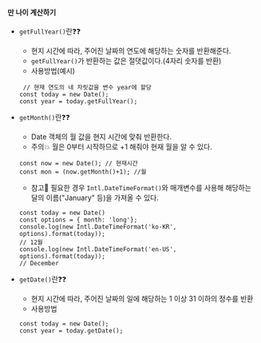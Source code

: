 #### 만 나이 계산하기
+ `getFullYear()`란❓❓
  + 현지 시간에 따라, 주어진 날짜의 연도에 해당하는 숫자를 반환해준다.
  + `getFullYear()`가 반환하는 값은 절댓값이다.(4자리 숫자를 반환)
  + 사용방법(예시)
  ```node
   // 현재 연도의 네 자릿값을 변수 year에 할당
  const today = new Date();
  const year = today.getFullYear();
  ```
+ `getMonth()`란❓❓
  + Date 객체의 월 값을 현지 시간에 맞춰 반환한다.
  + 주의💥 월은 0부터 시작하므로 +1 해줘야 현재 월을 알 수 있다.
  ```node
  const now = new Date(); // 현재시간
  const mon = (now.getMonth()+1); //월
  ```
  + 참고📢 필요한 경우 `Intl.DateTimeFormat()`와 매개변수를 사용해 해당하는 달의 이름("January" 등)을 가져올 수 있다.
  ```node
  const today = new Date()
  const options = { month: 'long'};
  console.log(new Intl.DateTimeFormat('ko-KR', options).format(today));
  // 12월
  console.log(new Intl.DateTimeFormat('en-US', options).format(today));
  // December
  ```
  
+ `getDate()`란❓❓
  + 현지 시간에 따라, 주어진 날짜의 일에 해당하는 1 이상 31 이하의 정수를 반환
  + 사용방법
  ```node
  const today = new Date();
  const year = today.getDate();
  ```
  

